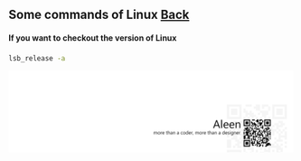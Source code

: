 ## Some commands of Linux [Back](./qa.md)

#### If you want to checkout the version of Linux

```bash
lsb_release -a
```

<a href="http://aleen42.github.io/" target="_blank" ><img src="./../pic/tail.gif"></a>
